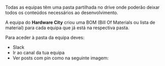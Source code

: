 Todas as equipas têm uma pasta partilhada no drive onde poderão deixar todos os conteúdos necessários ao desenvolvimento.

A equipa do **Hardware City** criou uma BOM (Bill Of Materials ou lista de material) para cada equipa que já está na respectiva pasta.

Para aceder à pasta da equipa deves:

  - Slack
  - Ir ao canal da tua equipa
  - Ver posts com pin como na seguinte imagem:
